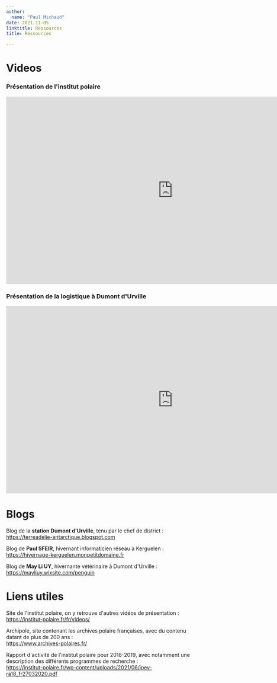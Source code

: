 ```yaml
---
author:
  name: "Paul Michaud"
date: 2021-11-05
linktitle: Ressources
title: Ressources

---
```


# Videos

### Présentation de l'institut polaire

<center>

<iframe 
    src="https://player.vimeo.com/video/376848159?h=10109b3c29" 
    width="900" 
    height="506" 
    frameborder="0" 
    allow="autoplay; fullscreen; picture-in-picture" 
    allowfullscreen>
</iframe>

</center>

### Présentation de la logistique à Dumont d'Urville

<center>

<iframe 
    src="https://player.vimeo.com/video/412277634?h=29ea9bc1a5" 
    width="900" 
    height="506" 
    frameborder="0" 
    allow="autoplay; fullscreen; picture-in-picture" 
    allowfullscreen>
</iframe>

</center>

# Blogs

Blog de la **station Dumont d'Urville**, tenu par le chef de district :   
https://terreadelie-antarctique.blogspot.com

Blog de **Paul SFEIR**, hivernant informaticien réseau à Kerguelen :  
https://hivernage-kerguelen.monpetitdomaine.fr

Blog de **May Li UY**, hivernante vétérinaire à Dumont d'Urville :  
https://mayliuy.wixsite.com/penguin

# Liens utiles

Site de l'institut polaire, on y retrouve d'autres vidéos de présentation :  
https://institut-polaire.fr/fr/videos/

Archipole, site contenant les archives polaire françaises, avec du contenu datant de plus de 200 ans :  
https://www.archives-polaires.fr/

Rapport d'activité de l'institut polaire pour 2018-2019, avec notamment une description des différents programmes de recherche :  
https://institut-polaire.fr/wp-content/uploads/2021/06/ipev-ra18_fr27032020.pdf